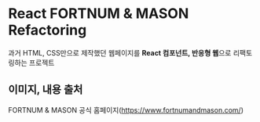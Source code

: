 # React FORTNUM & MASON Refactoring

과거 HTML, CSS만으로 제작했던 웹페이지를 **React 컴포넌트, 반응형 웹**으로 리팩토링하는 프로젝트

## 이미지, 내용 출처

FORTNUM & MASON 공식 홈페이지(https://www.fortnumandmason.com/)
